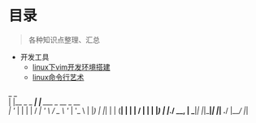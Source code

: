# 目录
> 各种知识点整理、汇总

- 开发工具
  - [linux下vim开发环境搭建](/tools/vim74/README.md)
  - [linux命令行艺术](/tools/common_line.md)


 _                  _                      
| |__  _   _    ___| |__   ___ _ __  _ __  
| '_ \| | | |  / __| '_ \ / _ \ '_ \| '_ \ 
| |_) | |_| | | (__| | | |  __/ | | | |_) |
|_.__/ \__, |  \___|_| |_|\___|_| |_| .__/ 
       |___/                        |_|    
